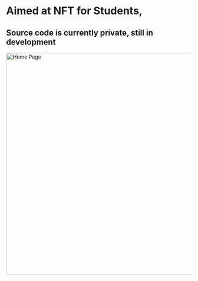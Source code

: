 # Aimed at NFT for Students,
## Source code is currently private, still in development


  <img src="https://github.com/ryan10projects/Nft_4_Students/blob/main/Home%20page.PNG" width="600" title="Home Page">

</p>
